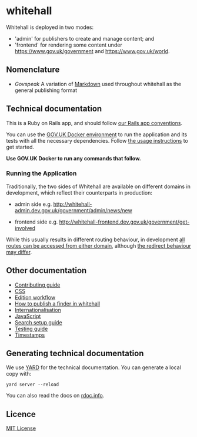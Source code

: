 # whitehall

Whitehall is deployed in two modes:

- 'admin' for publishers to create and manage content; and
- 'frontend' for rendering some content under https://www.gov.uk/government and https://www.gov.uk/world.

## Nomenclature

- *Govspeak* A variation of [Markdown](https://daringfireball.net/projects/markdown) used throughout whitehall as the general publishing format

## Technical documentation

This is a Ruby on Rails app, and should follow [our Rails app conventions](https://docs.publishing.service.gov.uk/manual/conventions-for-rails-applications.html).

You can use the [GOV.UK Docker environment](https://github.com/alphagov/govuk-docker) to run the application and its tests with all the necessary dependencies. Follow [the usage instructions](https://github.com/alphagov/govuk-docker#usage) to get started.

**Use GOV.UK Docker to run any commands that follow.**

### Running the Application

Traditionally, the two sides of Whitehall are available on different domains in development, which reflect their counterparts in production:

- admin side e.g. <http://whitehall-admin.dev.gov.uk/government/admin/news/new>

- frontend side e.g. <http://whitehall-frontend.dev.gov.uk/government/get-involved>

While this usually results in different routing behaviour, in development [all routes can be accessed from either domain](https://github.com/alphagov/whitehall/blob/530abc13018145a6efe6ab4a19f6210254e2e304/config/routes.rb#L3-L5), although [the redirect behaviour may differ](https://github.com/alphagov/whitehall/blob/530abc13018145a6efe6ab4a19f6210254e2e304/config/routes.rb#L25-L28).

## Other documentation

- [Contributing guide](CONTRIBUTING.md)
- [CSS](docs/css.md)
- [Edition workflow](docs/edition_workflow.md)
- [How to publish a finder in whitehall](docs/finders.md)
- [Internationalisation](docs/internationalisation_guide.md)
- [JavaScript](docs/javascript.md)
- [Search setup guide](docs/search_setup_guide.md)
- [Testing guide](docs/testing_guide.md)
- [Timestamps](docs/timestamps.md)

## Generating technical documentation

We use [YARD](https://github.com/lsegal/yard) for the technical documentation. You can generate a local copy with:

    yard server --reload

You can also read the docs on [rdoc.info](http://rdoc.info/github/alphagov/whitehall/frames).

## Licence

[MIT License](LICENCE)

